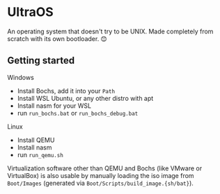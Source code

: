 # UltraOS
An operating system that doesn't try to be UNIX. Made completely from scratch with its own bootloader. 😊

## Getting started

Windows
- Install Bochs, add it into your `Path`
- Install WSL Ubuntu, or any other distro with apt
- Install nasm for your WSL
- run `run_bochs.bat` or `run_bochs_debug.bat`

Linux
- Install QEMU
- Install nasm
- run `run_qemu.sh`

Virtualization software other than QEMU and Bochs (like VMware or VirtualBox) is also usable by manually loading the iso image from `Boot/Images` (generated via `Boot/Scripts/build_image.{sh/bat}`).
